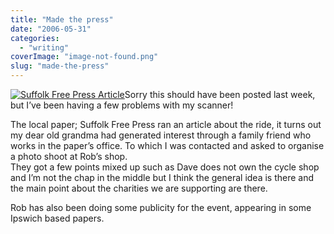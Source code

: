 ```yaml
---
title: "Made the press"
date: "2006-05-31"
categories: 
  - "writing"
coverImage: "image-not-found.png"
slug: "made-the-press"
---
```


[![Suffolk Free Press Article](/images/157028034_9646b8131c_m.jpg)](http://www.flickr.com/photos/funkylarma/157028034/ "Photo Sharing")Sorry this should have been posted last week, but I’ve been having a few problems with my scanner!

The local paper; Suffolk Free Press ran an article about the ride, it turns out my dear old grandma had generated interest through a family friend who works in the paper’s office. To which I was contacted and asked to organise a photo shoot at Rob’s shop.  
They got a few points mixed up such as Dave does not own the cycle shop and I’m not the chap in the middle but I think the general idea is there and the main point about the charities we are supporting are there.

Rob has also been doing some publicity for the event, appearing in some Ipswich based papers.
